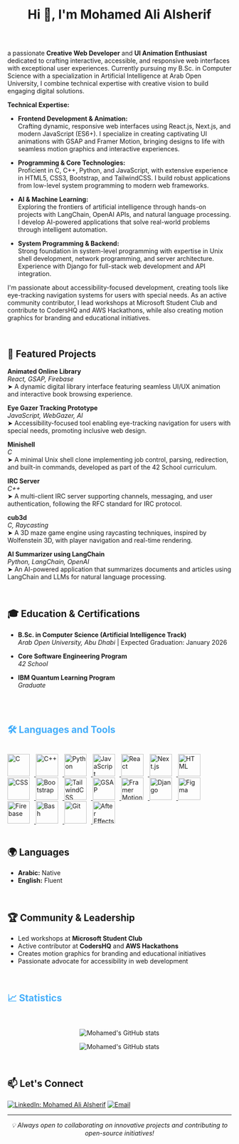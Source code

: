 <h1 style="text-align: center">Hi 👋, I'm Mohamed Ali Alsherif</h1>
<br>
<p style="text-align: justify; font-size: 25px;" >
    
a passionate **Creative Web Developer** and **UI Animation Enthusiast** dedicated to crafting interactive, accessible, and responsive web interfaces with exceptional user experiences. Currently pursuing my B.Sc. in Computer Science with a specialization in Artificial Intelligence at Arab Open University, I combine technical expertise with creative vision to build engaging digital solutions.

**Technical Expertise:**

-   **Frontend Development & Animation:**  
    Crafting dynamic, responsive web interfaces using React.js, Next.js, and modern JavaScript (ES6+). I specialize in creating captivating UI animations with GSAP and Framer Motion, bringing designs to life with seamless motion graphics and interactive experiences.
    
-   **Programming & Core Technologies:**  
    Proficient in C, C++, Python, and JavaScript, with extensive experience in HTML5, CSS3, Bootstrap, and TailwindCSS. I build robust applications from low-level system programming to modern web frameworks.
    
-   **AI & Machine Learning:**  
    Exploring the frontiers of artificial intelligence through hands-on projects with LangChain, OpenAI APIs, and natural language processing. I develop AI-powered applications that solve real-world problems through intelligent automation.
    
-   **System Programming & Backend:**  
    Strong foundation in system-level programming with expertise in Unix shell development, network programming, and server architecture. Experience with Django for full-stack web development and API integration.
    

I'm passionate about accessibility-focused development, creating tools like eye-tracking navigation systems for users with special needs. As an active community contributor, I lead workshops at Microsoft Student Club and contribute to CodersHQ and AWS Hackathons, while also creating motion graphics for branding and educational initiatives.
</p>
<br>

## 🚀 Featured Projects

**Animated Online Library**  
*React, GSAP, Firebase*  
➤ A dynamic digital library interface featuring seamless UI/UX animation and interactive book browsing experience.

**Eye Gazer Tracking Prototype**  
*JavaScript, WebGazer, AI*  
➤ Accessibility-focused tool enabling eye-tracking navigation for users with special needs, promoting inclusive web design.

**Minishell**  
*C*  
➤ A minimal Unix shell clone implementing job control, parsing, redirection, and built-in commands, developed as part of the 42 School curriculum.

**IRC Server**  
*C++*  
➤ A multi-client IRC server supporting channels, messaging, and user authentication, following the RFC standard for IRC protocol.

**cub3d**  
*C, Raycasting*  
➤ A 3D maze game engine using raycasting techniques, inspired by Wolfenstein 3D, with player navigation and real-time rendering.

**AI Summarizer using LangChain**  
*Python, LangChain, OpenAI*  
➤ An AI-powered application that summarizes documents and articles using LangChain and LLMs for natural language processing.

<br>

## 🎓 Education & Certifications

- **B.Sc. in Computer Science (Artificial Intelligence Track)**  
  *Arab Open University, Abu Dhabi* | Expected Graduation: January 2026

- **Core Software Engineering Program**  
  *42 School*

- **IBM Quantum Learning Program**  
  *Graduate*

<br> 

<br/>
<!-- Languages and Tools -->
<h2 style="color: #44AEFB">🛠️ Languages and Tools</h2>
<br>   
<div>
  <a href="https://www.cprogramming.com/" target="_blank" rel="noreferrer">
      <img  alt="C" height="50px" style="padding-right:10px;" src="https://cdn.jsdelivr.net/gh/devicons/devicon/icons/c/c-original.svg"/>
  </a>

  <a href="https://en.cppreference.com/w/" target="_blank" rel="noreferrer">
      <img  alt="C++" height="50px" style="padding-right:10px;" src="https://cdn.jsdelivr.net/gh/devicons/devicon@latest/icons/cplusplus/cplusplus-original.svg"/>
  </a>
 
  <a href="https://www.python.org/" target="_blank" rel="noreferrer">
      <img  alt="Python" height="50px" style="padding-right:10px;" src="https://cdn.jsdelivr.net/gh/devicons/devicon/icons/python/python-original.svg"/>
  </a>

  <a href="https://developer.mozilla.org/en-US/docs/Web/JavaScript" target="_blank" rel="noreferrer">
      <img  alt="JavaScript" height="50px" style="padding-right:10px;" src="https://cdn.jsdelivr.net/gh/devicons/devicon/icons/javascript/javascript-plain.svg"/>
  </a>

  <a href="https://reactjs.org/" target="_blank" rel="noreferrer">
      <img  alt="React" height="50px" style="padding-right:10px;" src="https://cdn.jsdelivr.net/gh/devicons/devicon/icons/react/react-original.svg"/>
  </a>

  <a href="https://nextjs.org/" target="_blank" rel="noreferrer">
      <img  alt="Next.js" height="50px" style="padding-right:10px;" src="https://cdn.jsdelivr.net/gh/devicons/devicon/icons/nextjs/nextjs-original.svg"/>
  </a>

  <a href="https://developer.mozilla.org/en-US/docs/Web/HTML" target="_blank" rel="noreferrer">
      <img  alt="HTML" height="50px" style="padding-right:10px;" src="https://cdn.jsdelivr.net/gh/devicons/devicon/icons/html5/html5-original.svg"/>
  </a>

  <a href="https://developer.mozilla.org/en-US/docs/Web/CSS" target="_blank" rel="noreferrer">
      <img  alt="CSS" height="50px" style="padding-right:10px;" src="https://cdn.jsdelivr.net/gh/devicons/devicon/icons/css3/css3-original.svg"/>
  </a>

  <a href="https://getbootstrap.com/" target="_blank" rel="noreferrer">
      <img  alt="Bootstrap" height="50px" style="padding-right:10px;" src="https://cdn.jsdelivr.net/gh/devicons/devicon/icons/bootstrap/bootstrap-original.svg"/>
  </a>

  <a href="https://tailwindcss.com/" target="_blank" rel="noreferrer">
      <img  alt="TailwindCSS" height="50px" style="padding-right:10px;" src="https://cdn.jsdelivr.net/gh/devicons/devicon/icons/tailwindcss/tailwindcss-plain.svg"/>
  </a>

  <a href="https://greensock.com/gsap/" target="_blank" rel="noreferrer">
      <img  alt="GSAP" height="50px" style="padding-right:10px;" src="https://www.vectorlogo.zone/logos/greensockio/greensockio-icon.svg"/>
  </a>

  <a href="https://www.framer.com/motion/" target="_blank" rel="noreferrer">
      <img  alt="Framer Motion" height="50px" style="padding-right:10px;" src="https://cdn.jsdelivr.net/gh/devicons/devicon/icons/framermotion/framermotion-original.svg"/>
  </a>

  <a href="https://www.djangoproject.com/" target="_blank" rel="noreferrer">
      <img  alt="Django" height="50px" style="padding-right:10px;" src="https://cdn.jsdelivr.net/gh/devicons/devicon@latest/icons/django/django-plain.svg"/>
  </a>

  <a href="https://www.figma.com/" target="_blank" rel="noreferrer">
      <img  alt="Figma" height="50px" style="padding-right:10px;" src="https://cdn.jsdelivr.net/gh/devicons/devicon/icons/figma/figma-original.svg"/>
  </a>

  <a href="https://firebase.google.com/" target="_blank" rel="noreferrer">
      <img  alt="Firebase" height="50px" style="padding-right:10px;" src="https://cdn.jsdelivr.net/gh/devicons/devicon/icons/firebase/firebase-plain.svg"/>
  </a>

  <a href="https://www.gnu.org/software/bash/" target="_blank" rel="noreferrer">
      <img  alt="Bash" height="50px" style="padding-right:10px;" src="https://www.vectorlogo.zone/logos/gnu_bash/gnu_bash-icon.svg"/>
  </a>

  <a href="https://git-scm.com/" target="_blank" rel="noreferrer">
      <img  alt="Git" height="50px" style="padding-right:10px;" src="https://cdn.jsdelivr.net/gh/devicons/devicon/icons/git/git-original.svg"/>
  </a>

  <a href="https://www.adobe.com/products/aftereffects.html" target="_blank" rel="noreferrer">
      <img  alt="After Effects" height="50px" style="padding-right:10px;" src="https://cdn.jsdelivr.net/gh/devicons/devicon/icons/aftereffects/aftereffects-original.svg"/>
  </a>
</div>
<br>

## 🌍 Languages
- **Arabic:** Native  
- **English:** Fluent

<br>

## 🏆 Community & Leadership

- Led workshops at **Microsoft Student Club**
- Active contributor at **CodersHQ** and **AWS Hackathons**  
- Creates motion graphics for branding and educational initiatives
- Passionate advocate for accessibility in web development

<br>


<!-- Statistics -->
<h2 style="color: #44AEFB">📈 Statistics</h2>
<br>

<div align="center">

![Mohamed's GitHub stats](https://github-readme-stats.vercel.app/api?username=yourusername&show_icons=true&theme=buefy&card_width=490px&line_height=33)

![Mohamed's GitHub stats](https://github-readme-streak-stats.herokuapp.com/?user=yourusername&theme=buefy&line_height=33)

</div>

<br>

## 📫 Let's Connect

[![LinkedIn: Mohamed Ali Alsherif](https://img.shields.io/badge/-LinkedIn-blue?style=flat-square&logo=linkedin&logoColor=white&link=https://linkedin.com/in/mohamed-ali-alsherif-541b25252)](https://linkedin.com/in/mohamed-ali-alsherif-541b25252)
[![Email](https://img.shields.io/badge/-Email-red?style=flat-square&logo=gmail&logoColor=white&link=mailto:kingmoalsherif@gmail.com)](mailto:kingmoalsherif@gmail.com)

---

<div align="center">
  <i>💡 Always open to collaborating on innovative projects and contributing to open-source initiatives!</i>
</div>

<!--
**yourusername/yourusername** is a ✨ _special_ ✨ repository because its `README.md` (this file) appears on your GitHub profile.

Here are some ideas to get you started:

- 🔭 I'm currently working on AI-powered web applications
- 🌱 I'm currently learning advanced AI and machine learning
- 👯 I'm looking to collaborate on open source projects
- 🤔 I'm looking for help with quantum computing
- 💬 Ask me about web development, UI animations, or AI
- 📫 How to reach me: kingmoalsherif@gmail.com
- 😄 Pronouns: he/him
- ⚡ Fun fact: I create motion graphics for educational content
-->
